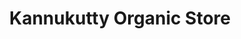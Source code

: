 ---
title: "Kannukutty Organic Store"
url: /velappanaiken-palayam-post/kannukutty-organic-store/
shop: farm
---